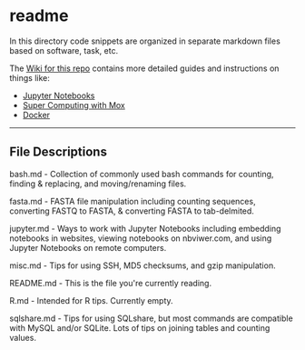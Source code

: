 # readme
 In this directory code snippets are organized in separate markdown files based on software, task, etc.
 
 The [Wiki for this repo](https://github.com/RobertsLab/code/wiki) contains more detailed guides and instructions on things like:
 
 - [Jupyter Notebooks](https://github.com/RobertsLab/code/wiki/Jupyter-Notebook-Guide)
 - [Super Computing with Mox](https://github.com/RobertsLab/hyak_mox/wiki)
 - [Docker](https://github.com/RobertsLab/code/wiki/docker)

---

## File Descriptions

bash.md - Collection of commonly used bash commands for counting, finding & replacing, and moving/renaming files.

fasta.md - FASTA file manipulation including counting sequences, converting FASTQ to FASTA, & converting FASTA to tab-delmited.

jupyter.md - Ways to work with Jupyter Notebooks including embedding notebooks in websites, viewing notebooks on nbviwer.com, and using Jupyter Notebooks on remote computers.

misc.md - Tips for using SSH, MD5 checksums, and gzip manipulation.

README.md - This is the file you're currently reading.

R.md - Intended for R tips. Currently empty.

sqlshare.md - Tips for using SQLshare, but most commands are compatible with MySQL and/or SQLite. Lots of tips on joining tables and counting values.
